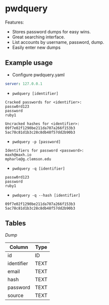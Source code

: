 # pwdquery

Features:
* Stores password dumps for easy wins.
* Great searching interface.
* List accounts by username, password, dump.
* Easily enter new dumps

## Example usage

* Configure pwdquery.yaml

```yaml
server: 127.0.0.1
```

* `pwdquery [identifier]`

```
Cracked passwords for <identifier>:
passw0rd123
password
ruby1

Uncracked hashes for <identifier>:
09f7e02f1290be211da707a266f153b3
5ac78c81d1b3c28c8db48f57dd2b90b3
```

* `pwdquery -p [password]`

```
Identifiers for password <password>:
maxh@maxh.io
mpharle@g.clemson.edu
```

* `pwdquery -q [identifier]`

```
passw0rd123
password
ruby1
```

* `pwdquery -q --hash [identifier]`

```
09f7e02f1290be211da707a266f153b3
5ac78c81d1b3c28c8db48f57dd2b90b3
```

## Tables

*Dump*

| Column     | Type |
|------------|------|
| id         | ID   |
| identifier | TEXT |
| email      | TEXT |
| hash       | TEXT |
| password   | TEXT |
| source     | TEXT |
